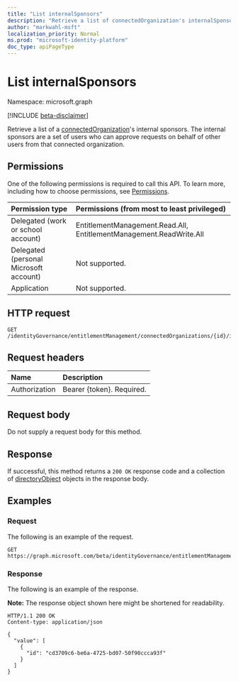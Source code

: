 ```yaml
---
title: "List internalSponsors"
description: "Retrieve a list of connectedOrganization's internalSponsors."
author: "markwahl-msft"
localization_priority: Normal
ms.prod: "microsoft-identity-platform"
doc_type: apiPageType
---
```


# List internalSponsors

Namespace: microsoft.graph

[!INCLUDE [beta-disclaimer](../../includes/beta-disclaimer.md)]

Retrieve a list of a [connectedOrganization](../resources/connectedorganization.md)'s internal sponsors.  The internal sponsors are a set of users who can approve requests on behalf of other users from that connected organization.

## Permissions

One of the following permissions is required to call this API. To learn more, including how to choose permissions, see [Permissions](/graph/permissions-reference).

|Permission type|Permissions (from most to least privileged)|
|:---|:---|
| Delegated (work or school account)     | EntitlementManagement.Read.All, EntitlementManagement.ReadWrite.All |
| Delegated (personal Microsoft account) | Not supported. |
| Application                            | Not supported. |

## HTTP request

<!-- {
  "blockType": "ignored"
}
-->
``` http
GET /identityGovernance/entitlementManagement/connectedOrganizations/{id}/internalSponsors
```

## Request headers
|Name|Description|
|:---|:---|
|Authorization|Bearer {token}. Required.|

## Request body
Do not supply a request body for this method.

## Response

If successful, this method returns a `200 OK` response code and a collection of [directoryObject](../resources/directoryobject.md) objects in the response body.

## Examples

### Request

The following is an example of the request.

<!-- {
  "blockType": "request",
  "name": "connectedorganization_get_internalSponsors"
}
-->
``` http
GET https://graph.microsoft.com/beta/identityGovernance/entitlementManagement/connectedOrganizations/{id}/internalSponsors
```

### Response

The following is an example of the response.

**Note:** The response object shown here might be shortened for readability.
<!-- {
  "blockType": "response",
  "truncated": true,
  "@odata.type": "microsoft.graph.directoryObject",
  "isCollection": true
}
-->
```http
HTTP/1.1 200 OK
Content-type: application/json

{
  "value": [
    {
      "id": "cd3709c6-be6a-4725-bd07-50f90ccca93f"
    }
  ]
}
```

<!-- uuid: 16cd6b66-4b1a-43a1-adaf-3a886856ed98
2019-02-04 14:57:30 UTC -->
<!-- {
  "type": "#page.annotation",
  "description": "List internalSponsors",
  "keywords": "",
  "section": "documentation",
  "tocPath": ""
}-->
